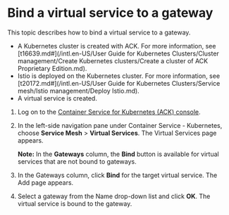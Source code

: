 # Bind a virtual service to a gateway

This topic describes how to bind a virtual service to a gateway.

-   A Kubernetes cluster is created with ACK. For more information, see [t16639.md\#](/intl.en-US/User Guide for Kubernetes Clusters/Cluster management/Create Kubernetes clusters/Create a cluster of ACK Proprietary Edition.md).
-   Istio is deployed on the Kubernetes cluster. For more information, see [t20172.md\#](/intl.en-US/User Guide for Kubernetes Clusters/Service mesh/Istio management/Deploy Istio.md).
-   A virtual service is created.

1.  Log on to the [Container Service for Kubernetes \(ACK\) console](https://cs.console.aliyun.com).

2.  In the left-side navigation pane under Container Service - Kubernetes, choose **Service Mesh** \> **Virtual Services**. The Virtual Services page appears.

    **Note:** In the **Gateways** column, the **Bind** button is available for virtual services that are not bound to gateways.

3.  In the Gateways column, click **Bind** for the target virtual service. The Add page appears.

4.  Select a gateway from the Name drop-down list and click **OK**. The virtual service is bound to the gateway.



